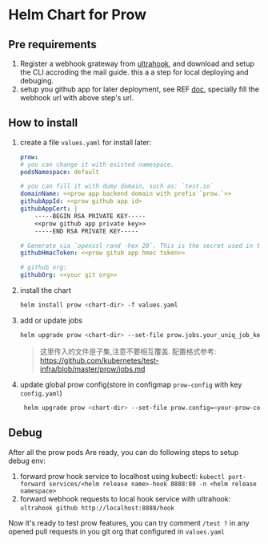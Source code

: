 Helm Chart for Prow
===

## Pre requirements

1. Register a webhook grateway from [ultrahook](https://www.ultrahook.com/), and download and setup the CLI accroding the mail guide. this a a step for local deploying and debuging.
2. setup you github app for later deployment, see REF [doc](https://github.com/kubernetes/test-infra/blob/master/prow/getting_started_deploy.md#github-app), specially fill the webhook url with above step's url.

## How to install

1. create a file `values.yaml` for install later:
    ```yaml
    prow:
    # you can change it with existed namespace.
    podsNamespace: default

    # you can fill it with dumy domain, such as: `test.io`  
    domainName: <<prow app backend domain with prefix `prow.`>>
    githubAppId: <<prow github app id>
    githubAppCert: |
        -----BEGIN RSA PRIVATE KEY-----
        <<prow github app private key>>
        -----END RSA PRIVATE KEY-----

    # Generate via `openssl rand -hex 20`. This is the secret used in the GitHub webhook configuration
    githubHmacToken: <<prow gitub app hmac token>>

    # github org:
    githubOrg: <<your git org>>
    ```
2. install the chart
    ```bash
    helm install prow <chart-dir> -f values.yaml
    ```

3. add or update jobs
   ```bash
   helm upgrade prow <chart-dir> --set-file prow.jobs.your_uniq_job_key=<your-job-yaml-path-to-add-or-update.yaml> --reuse-values
   ```
   > 这里传入的文件是子集,注意不要相互覆盖. 配置格式参考: https://github.com/kubernetes/test-infra/blob/master/prow/jobs.md

4. update global prow config(store in configmap `prow-config` with key `config.yaml`)
   ```bash
    helm upgrade prow <chart-dir> --set-file prow.config=<your-prow-config.yaml> --reuse-values
   ```

## Debug

After all the prow pods Are ready, you can do following steps to setup debug env:

1. forward prow hook service to localhost using kubectl: `kubectl port-forward services/<helm release name>-hook 8888:80 -n <helm release namespace>`
2. forward webhook requests to local hook service with ultrahook: `ultrahook github http://localhost:8888/hook`

Now it's ready to test prow features, you can try comment `/test ?` in any opened pull requests in you git org that configured in `values.yaml`